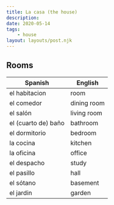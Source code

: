 ```yaml
---
title: La casa (the house)
description:
date: 2020-05-14
tags:
	- house
layout: layouts/post.njk
---
```

## Rooms

| Spanish     | English      |
| ----------- | ------------ |
| el habitacion | room |
| el comedor  | dining room |
| el salón  | living room |
| el (cuarto de) baño  | bathroom |
| el dormitorio | bedroom |
| la cocina  | kitchen |
| la oficina  | office |
| el despacho  | study |
| el pasillo  | hall |
| el sótano  | basement |
| el jardin  | garden |
